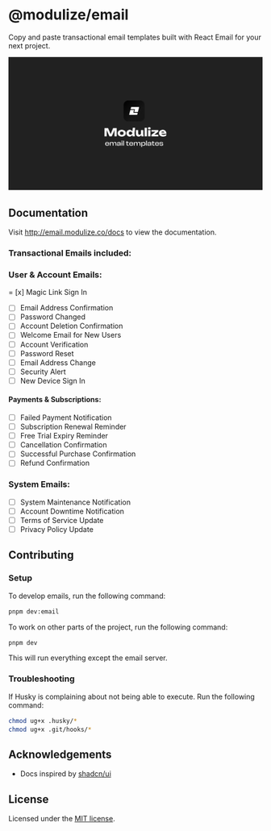 # @modulize/email

Copy and paste transactional email templates built with React Email for your next project.

![opengraph image](apps/web/public/opengraph.jpg)

## Documentation

Visit http://email.modulize.co/docs to view the documentation.

### Transactional Emails included:

### User & Account Emails:

= [x] Magic Link Sign In
- [ ] Email Address Confirmation
- [ ] Password Changed
- [ ] Account Deletion Confirmation
- [ ] Welcome Email for New Users
- [ ] Account Verification
- [ ] Password Reset
- [ ] Email Address Change
- [ ] Security Alert
- [ ] New Device Sign In

#### Payments & Subscriptions:

- [ ] Failed Payment Notification
- [ ] Subscription Renewal Reminder
- [ ] Free Trial Expiry Reminder
- [ ] Cancellation Confirmation
- [ ] Successful Purchase Confirmation
- [ ] Refund Confirmation

### System Emails:

- [ ] System Maintenance Notification
- [ ] Account Downtime Notification
- [ ] Terms of Service Update
- [ ] Privacy Policy Update

## Contributing

### Setup

To develop emails, run the following command:

```bash
pnpm dev:email
```

To work on other parts of the project, run the following command:

```bash
pnpm dev
```

This will run everything except the email server.

### Troubleshooting

If Husky is complaining about not being able to execute. Run the following command:

```bash
chmod ug+x .husky/*
chmod ug+x .git/hooks/*
```

## Acknowledgements
- Docs inspired by [shadcn/ui](https://ui.shadcn.com/)

## License

Licensed under the [MIT license](LICENSE.md).
